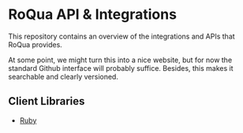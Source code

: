 RoQua API & Integrations
========================

This repository contains an overview of the integrations and APIs that RoQua
provides. 

At some point, we might turn this into a nice website, but for now the standard
Github interface will probably suffice. Besides, this makes it searchable and
clearly versioned.

## Client Libraries

* [Ruby](https://github.com/roqua/roqua-gem/)